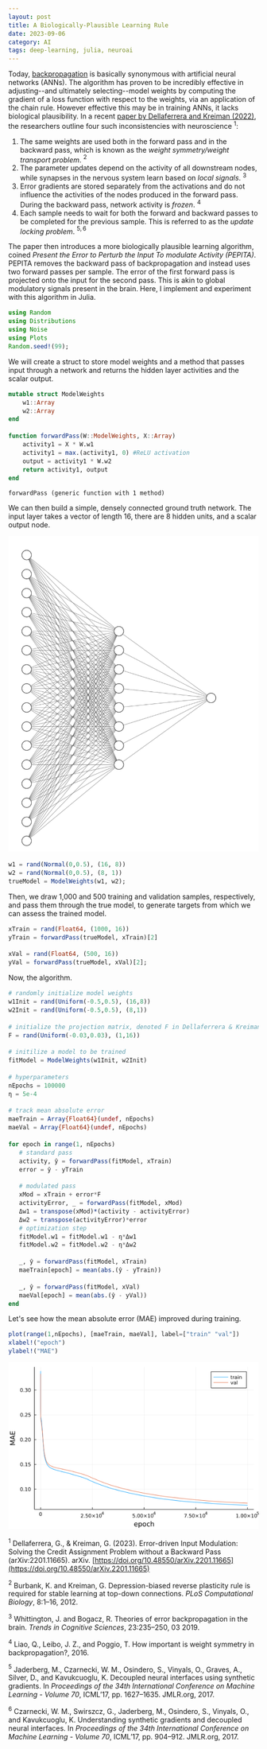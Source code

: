 ```yaml
---
layout: post
title: A Biologically-Plausible Learning Rule
date: 2023-09-06
category: AI
tags: deep-learning, julia, neuroai
---
```


Today, [backpropagation](https://en.wikipedia.org/wiki/Backpropagation) is basically synonymous with artificial neural networks (ANNs). The algorithm has proven to be incredibly effective in adjusting--and ultimately selecting--model weights by computing the gradient of a loss function with respect to the weights, via an application of the chain rule.  However effective this may be in training ANNs, it lacks biological plausibility. In a recent [paper by Dellaferrera and Kreiman (2022)](https://arxiv.org/pdf/2201.11665.pdf), the researchers outline four such inconsistencies with neuroscience $^1$:

1. The same weights are used both in the forward pass and in the backward pass, which is known as the *weight symmetry/weight transport problem*. $^2$
2. The parameter updates depend on the activity of all downstream nodes, while synapses in the nervous system learn based on *local signals*. $^3$
3. Error gradients are stored separately from the activations  and do not influence the activities of the nodes produced in the forward pass. During the backward pass, network activity is *frozen*. $^4$
4. Each sample needs to wait for both the forward and backward passes to be completed for the previous sample. This is referred to as the *update locking problem*. $^{5,6}$

The paper then introduces a more biologically plausible learning algorithm, coined *Present the Error to Perturb the Input To modulate Activity (PEPITA)*. PEPITA removes the backward pass of backpropagation and instead uses two forward passes per sample. The error of the first forward pass is projected onto the input for the second pass. This is akin to global modulatory signals present in the brain. Here, I implement and experiment with this algorithm in Julia.


```julia
using Random
using Distributions
using Noise
using Plots
Random.seed!(99);
```

We will create a struct to store model weights and a method that passes input through a network and returns the hidden layer activities and the scalar output.


```julia
mutable struct ModelWeights
    w1::Array
    w2::Array
end

function forwardPass(W::ModelWeights, X::Array)
    activity1 = X * W.w1
    activity1 = max.(activity1, 0) #ReLU activation
    output = activity1 * W.w2
    return activity1, output
end
```


    forwardPass (generic function with 1 method)


We can then build a simple, densely connected ground truth network. The input layer takes a vector of length 16, there are 8 hidden units, and a scalar output node. 


![](/images/nn.png)


```julia
w1 = rand(Normal(0,0.5), (16, 8))    
w2 = rand(Normal(0,0.5), (8, 1))
trueModel = ModelWeights(w1, w2);
```

Then, we draw 1,000 and 500 training and validation samples, respectively, and pass them through the true model, to generate targets from which we can assess the trained model.


```julia
xTrain = rand(Float64, (1000, 16))
yTrain = forwardPass(trueModel, xTrain)[2]

xVal = rand(Float64, (500, 16))
yVal = forwardPass(trueModel, xVal)[2];
```

Now, the algorithm.


```julia
# randomly initialize model weights
w1Init = rand(Uniform(-0.5,0.5), (16,8))
w2Init = rand(Uniform(-0.5,0.5), (8,1))

# initialize the projection matrix, denoted F in Dellaferrera & Kreiman (2022)
F = rand(Uniform(-0.03,0.03), (1,16))

# initilize a model to be trained
fitModel = ModelWeights(w1Init, w2Init)

# hyperparameters
nEpochs = 100000
η = 5e-4

# track mean absolute error
maeTrain = Array{Float64}(undef, nEpochs)
maeVal = Array{Float64}(undef, nEpochs)

for epoch in range(1, nEpochs)
   # standard pass
   activity, ŷ = forwardPass(fitModel, xTrain)
   error = ŷ - yTrain

   # modulated pass
   xMod = xTrain + error*F
   activityError, _ = forwardPass(fitModel, xMod)
   Δw1 = transpose(xMod)*(activity - activityError)
   Δw2 = transpose(activityError)*error
   # optimization step
   fitModel.w1 = fitModel.w1 - η*Δw1
   fitModel.w2 = fitModel.w2 - η*Δw2
   
   _, ŷ = forwardPass(fitModel, xTrain)
   maeTrain[epoch] = mean(abs.(ŷ - yTrain))

   _, ŷ = forwardPass(fitModel, xVal)
   maeVal[epoch] = mean(abs.(ŷ - yVal))
end
```

Let's see how the mean absolute error (MAE) improved during training.

```julia
plot(range(1,nEpochs), [maeTrain, maeVal], label=["train" "val"])
xlabel!("epoch")
ylabel!("MAE")
```

![](/images/2023-09-17-bio-plausible-learning_12_0.png)


$^1$ Dellaferrera, G., & Kreiman, G. (2023). Error-driven Input Modulation: Solving the Credit Assignment Problem without a Backward Pass (arXiv:2201.11665). arXiv. [https://doi.org/10.48550/arXiv.2201.11665](https://doi.org/10.48550/arXiv.2201.11665)

$^2$ Burbank, K. and Kreiman, G. Depression-biased reverse
plasticity rule is required for stable learning at top-down
connections. *PLoS Computational Biology*, 8:1–16, 2012.

$^3$ Whittington, J. and Bogacz, R. Theories of error backpropagation in the brain. *Trends in Cognitive Sciences*,
23:235–250, 03 2019.

$^4$ Liao, Q., Leibo, J. Z., and Poggio, T. How important is
weight symmetry in backpropagation?, 2016.

$^5$ Jaderberg, M., Czarnecki, W. M., Osindero, S., Vinyals,
O., Graves, A., Silver, D., and Kavukcuoglu, K. Decoupled neural interfaces using synthetic gradients. In
*Proceedings of the 34th International Conference on Machine Learning - Volume 70*, ICML’17, pp. 1627–1635.
JMLR.org, 2017.

$^6$ Czarnecki, W. M., Swirszcz, G., Jaderberg, M., Osindero,
S., Vinyals, O., and Kavukcuoglu, K. Understanding
synthetic gradients and decoupled neural interfaces. In
*Proceedings of the 34th International Conference on Machine Learning - Volume 70*, ICML’17, pp. 904–912.
JMLR.org, 2017. 
